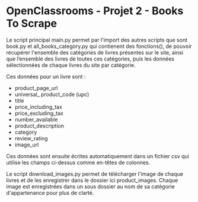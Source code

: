 # OpenClassrooms - Projet 2 - Books To Scrape

Le script principal main.py permet par l'import des autres scripts que sont book.py et all_books_category.py qui contienent des fonctions(),
de pouvoir récupérer l'ensemble des catégories de livres présentes sur le site, ainsi que l’ensemble des livres de toutes ces catégories,
puis les données sélectionnées de chaque livres du site par catégorie.

Ces données pour un livre sont :
  -  product_page_url
  -  universal_ product_code (upc)
  -  title
  -  price_including_tax
  -  price_excluding_tax
  -  number_available
  -  product_description
  -  category
  -  review_rating
  -  image_url

Ces données sont ensuite écrites automatiquement dans un fichier csv qui utilise les champs ci-dessus comme en-têtes de colonnes.

Le script download_images.py permet de télécharger l'image de chaque livres et de les enregistrer dans le dossier ici product_images.
Chaque image est enregistrées dans un sous dossier au nom de sa catégorie d'appartenance pour plus de clarté.
